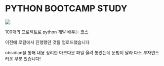 <H1>PYTHON BOOTCAMP STUDY</H1>
<img src = "https://github.com/user-attachments/assets/dd4c8c05-ea61-40a7-bd09-2a3d2f3192f9">

100개의 프로젝트로 python 개발 배우는 코스

이전에 로컬에서 진행했던 것들 업로드했습니다

obsidian을 통해 내용 정리한 마크다운 파일 올려 놓았는데
문법이 달라 다소 부자연스러운 부분 있습니다!
